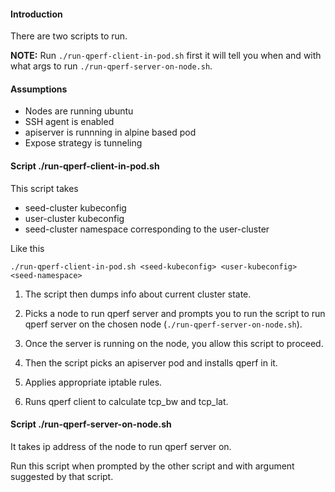 #### Introduction 
There are two scripts to run. 

**NOTE:** Run `./run-qperf-client-in-pod.sh` first it will tell you when and with what args to run `./run-qperf-server-on-node.sh`. 

#### Assumptions

- Nodes are running ubuntu
- SSH agent is enabled
- apiserver is runnning in alpine based pod
- Expose strategy is tunneling

#### Script ./run-qperf-client-in-pod.sh

This script takes

- seed-cluster kubeconfig
- user-cluster kubeconfig
- seed-cluster namespace corresponding to the user-cluster

Like this

`
./run-qperf-client-in-pod.sh <seed-kubeconfig> <user-kubeconfig> <seed-namespace>
`

1. The script then dumps info about current cluster state.

2. Picks a node to run qperf server and prompts you to run the script to run qperf server on the chosen
   node (`./run-qperf-server-on-node.sh`).
3. Once the server is running on the node, you allow this script to proceed.
4. Then the script picks an apiserver pod and installs qperf in it.
5. Applies appropriate iptable rules.
6. Runs qperf client to calculate tcp_bw and tcp_lat.

#### Script ./run-qperf-server-on-node.sh

It takes ip address of the node to run qperf server on.

Run this script when prompted by the other script and with argument suggested by that script.
